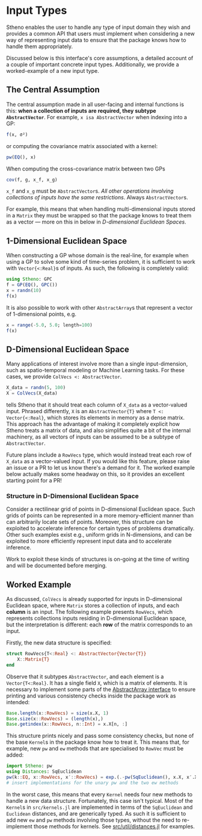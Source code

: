 # Input Types

Stheno enables the user to handle any type of input domain they wish and provides a common API that users must implement when considering a new way of representing input data to ensure that the package knows how to handle them appropriately.

Discussed below is this interface's core assumptions, a detailed account of a couple of important concrete input types. Additionally, we provide a worked-example of a new input type.

## The Central Assumption

The central assumption made in all user-facing and internal functions is this: **when a collection of inputs are required, they subtype `AbstractVector`**. For example, `x isa AbstractVector` when indexing into a GP:
```julia
f(x, σ²)
```
or computing the covariance matrix associated with a kernel:
```julia
pw(EQ(), x)
```
When computing the cross-covariance matrix between two GPs
```julia
cov(f, g, x_f, x_g)
```
`x_f` and `x_g` must be `AbstractVector`s. _All other operations involving collections of inputs have the same restrictions_. Always `AbstractVector`s.

For example, this means that when handling multi-dimensional inputs stored in a `Matrix` they must be wrapped so that the package knows to treat them as a vector — more on this in below in _D-dimensional Euclidean Spaces_.



## 1-Dimensional Euclidean Space

When constructing a GP whose domain is the real-line, for example when using a GP to solve some kind of time-series problem, it is sufficient to work with `Vector{<:Real}`s of inputs. As such, the following is completely valid:
```julia
using Stheno: GPC
f = GP(EQ(), GPC())
x = randn(10)
f(x)
```
It is also possible to work with other `AbstractArray`s that represent a vector of 1-dimensional points, e.g.
```julia
x = range(-5.0, 5.0; length=100)
f(x)
```



## D-Dimensional Euclidean Space

Many applications of interest involve more than a single input-dimension, such as spatio-temporal modeling or Machine Learning tasks. For these cases, we provide `ColVecs <: AbstractVector`.
```julia
X_data = randn(5, 100)
X = ColVecs(X_data)
```
tells Stheno that it should treat each column of `X_data` as a vector-valued input. Phrased differently, `X` is an `AbstractVector{T}` where `T <: Vector{<:Real}`, which stores its elements in memory as a dense matrix. This approach has the advantage of making it completely explicit how Stheno treats a matrix of data, and also simplifies quite a bit of the internal machinery, as all vectors of inputs can be assumed to be a subtype of `AbstractVector`.

Future plans include a `RowVecs` type, which would instead treat each row of `X_data` as a vector-valued input. If you would like this feature, please raise an issue or a PR to let us know there's a demand for it. The worked example below actually makes some headway on this, so it provides an excellent starting point for a PR!



### Structure in D-Dimensional Euclidean Space

Consider a rectilinear grid of points in D-dimensional Euclidean space. Such grids of points can be represented in a more memory-efficient manner than can arbitrarily locate sets of points. Moreover, this structure can be exploited to accelerate inference for certain types of problems dramatically. Other such examples exist e.g., uniform grids in N-dimensions, and can be exploited to more efficiently represent input data and to accelerate inference.

Work to exploit these kinds of structures is on-going at the time of writing and will be documented before merging.


## Worked Example

As discussed, `ColVecs` is already supported for inputs in D-dimensional Euclidean space, where `Matrix` stores a collection of inputs, and each **column** is an input. The following example presents `RowVecs`, which represents collections inputs residing in D-dimensional Euclidean space, but the interpretation is different: each **row** of the matrix corresponds to an input.

Firstly, the new data structure is specified:
```julia
struct RowVecs{T<:Real} <: AbstractVector{Vector{T}}
    X::Matrix{T}
end
```
Observe that it subtypes `AbstractVector`, and each element is a `Vector{T<:Real}`. It has a single field `X`, which is a matrix of elements. It is necessary to implement some parts of the [AbstractArray interface](https://docs.julialang.org/en/v1/manual/interfaces/index.html#man-interface-array-1) to ensure printing and various consistency checks inside the package work as intended:
```julia
Base.length(x::RowVecs) = size(x.X, 1)
Base.size(x::RowVecs) = (length(x),)
Base.getindex(x::RowVecs, n::Int) = x.X[n, :]
```
This structure prints nicely and pass some consistency checks, but none of the base `Kernel`s in the package know how to treat it. This means that, for example, new `pw` and `ew` methods that are specialised to `RowVec` must be added:
```julia
import Stheno: pw
using Distances: SqEuclidean
pw(k::EQ, x::RowVecs, x′::RowVecs) = exp.(.-pw(SqEuclidean(), x.X, x′.X; dims=1) ./ 2)
# insert implementations for the unary pw and the two ew methods
```
In the worst case, this means that every `Kernel` needs four new methods to handle a new data structure. Fortunately, this case isn't typical. Most of the `Kernel`s in `src/kernels.jl` are implemented in terms of the `SqEuclidean` and `Euclidean` distances, and are generically typed. As such it is sufficient to add new `ew` and `pw` methods involving those types, without the need to re-implement those methods for kernels. See [src/util/distances.jl](https://github.com/willtebbutt/Stheno.jl/blob/master/src/util/distances.jl) for examples.

